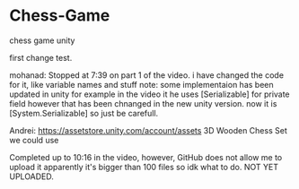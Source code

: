 # Chess-Game
chess game unity

first change test.


mohanad: Stopped at 7:39 on part 1 of the video. 
i have changed the code for it, like variable names and stuff
note: some implementaion has been updated in unity for example 
in the video it he uses [Serializable] for private field however 
that has been chnanged in the new unity version. now it is [System.Serializable]
so just be carefull.


Andrei: 
https://assetstore.unity.com/account/assets
3D Wooden Chess Set we could use

Completed up to 10:16 in the video, however, GitHub does not allow me to upload it apparently it's bigger than 100 files so idk what to do.
NOT YET UPLOADED.
